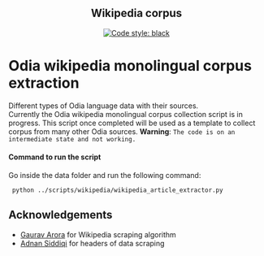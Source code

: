 <h2 align="center">Wikipedia corpus</h2>
<p align="center">
<a href="https://github.com/psf/black"><img alt="Code style: black" src="https://img.shields.io/badge/code%20style-black-000000.svg"></a>
</p>

# Odia wikipedia monolingual corpus extraction
Different types of Odia language data with their sources.  
Currently the Odia wikipedia monolingual corpus collection script is in progress.  This script once completed will be used as a template to collect corpus from many other Odia sources.
**Warning**: `The code is on an intermediate state and not working.`

#### Command to run the script
Go inside the data folder and run the following command:
```
 python ../scripts/wikipedia/wikipedia_article_extractor.py 
```

## Acknowledgements
- [Gaurav Arora](https://github.com/goru001/nlp-for-odia) for Wikipedia scraping algorithm
- [Adnan Siddiqi](https://towardsdatascience.com/5-strategies-to-write-unblock-able-web-scrapers-in-python-5e40c147bdaf) for headers of data scraping

